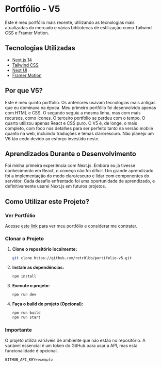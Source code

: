 # Portfólio - V5

Este é meu portfólio mais recente, utilizando as tecnologias mais atualizadas do mercado e várias bibliotecas de estilização como Tailwind CSS e Framer Motion.

## Tecnologias Utilizadas

- [Next.js 14](https://nextjs.org)
- [Tailwind CSS](https://tailwindcss.com)
- [Next UI](https://nextui.org)
- [Framer Motion](https://www.framer.com/motion/)

## Por que V5?

Este é meu quinto portfólio. Os anteriores usavam tecnologias mais antigas que eu dominava na época. Meu primeiro portfólio foi desenvolvido apenas com HTML e CSS. O segundo seguiu a mesma linha, mas com mais recursos, como ícones. O terceiro portfólio se perdeu com o tempo. O quarto utilizou apenas React e CSS puro. O V5 é, de longe, o mais completo, com foco nos detalhes para ser perfeito tanto na versão mobile quanto na web, incluindo traduções e temas claro/escuro. Não planejo um V6 tão cedo devido ao esforço investido neste.

## Aprendizados Durante o Desenvolvimento

Foi minha primeira experiência com Next.js. Embora eu já tivesse conhecimento em React, o começo não foi difícil. Um grande aprendizado foi a implementação do modo claro/escuro e lidar com componentes do servidor. Cada desafio enfrentado foi uma oportunidade de aprendizado, e definitivamente usarei Next.js em futuros projetos.

## Como Utilizar este Projeto?

### Ver Portfólio

Acesse [este link](https://portifolio-v5.vercel.app) para ver meu portfólio e considerar me contratar.

### Clonar o Projeto

1. **Clone o repositório localmente:**
    ```sh
    git clone https://github.com/retr0lbb/portifolio-v5.git
    ```

2. **Instale as dependências:**
    ```sh
    npm install
    ```

3. **Execute o projeto:**
    ```sh
    npm run dev
    ```

4. **Faça o build do projeto (Opcional):**
    ```sh
    npm run build
    npm run start
    ```

### Importante

O projeto utiliza variáveis de ambiente que não estão no repositório. A variável essencial é um token do GitHub para usar a API, mas esta funcionalidade é opcional.

```env
GITHUB_API_KEY=exemplo
```